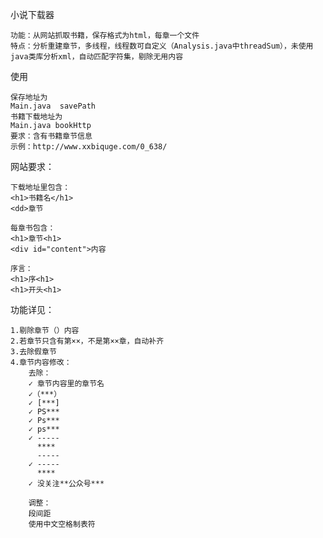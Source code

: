 小说下载器

    功能：从网站抓取书籍，保存格式为html，每章一个文件
    特点：分析重建章节，多线程，线程数可自定义（Analysis.java中threadSum），未使用java类库分析xml，自动匹配字符集，剔除无用内容
使用

    保存地址为
    Main.java  savePath
    书籍下载地址为
    Main.java bookHttp
    要求：含有书籍章节信息
    示例：http://www.xxbiquge.com/0_638/
网站要求：

    下载地址里包含：
    <h1>书籍名</h1>
    <dd>章节
    
    每章书包含：
    <h1>章节<h1>
    <div id="content">内容
    
    序言：
    <h1>序<h1>
    <h1>开头<h1>
功能详见：
    
    1.剔除章节（）内容
    2.若章节只含有第××，不是第××章，自动补齐
    3.去除假章节
    4.章节内容修改：
        去除：
        ✓ 章节内容里的章节名
        ✓（***）
        ✓ [***]
        ✓ PS***
        ✓ Ps***
        ✓ ps***
        ✓ -----
          ****
          -----
        ✓ -----
          ****
        ✓ 没关注**公众号*** 
        
        调整：
        段间距
        使用中文空格制表符
    
    
    
